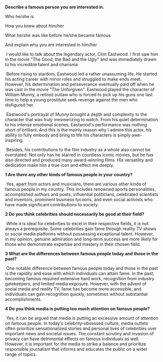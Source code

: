 **Describe a famous person you are interested in.**

Who he/she is

How you knew about him/her

What he/she was like before he/she became famous

And explain why you are interested in him/her	

​	I would like to talk about the legendary actor, Clint Eastwood.  I first saw him in the movie  "The Good, the Bad and the Ugly" and was immediately drawn to his incredible talent and charisma. 

​	Before rising to stardom, Eastwood led a rather unassuming life. He started his acting career with minor roles and struggled to make ends meet. However, his determination and perseverance eventually paid off when he was cast in the movie "The Unforgiven".  Eastwood played the character of William Munny, a retired outlaw who is forced to pick up his guns one last time to help a young prostitute seek revenge against the men who disfigured her.

​	Eastwood's portrayal of Munny brought a depth and complexity to the character that was truly mesmerizing to watch. From his quiet determination to his intense emotional scenes, Eastwood's performance was nothing short of brilliant. And this is the mainly reason why I admire this actor, his ability to fully embody and bring to life his characters is simply awe-inspiring.

​	Besides, his contributions to the film industry as a whole also cannot be overstated. Not only has he starred in countless iconic movies, but he has also directed and produced many award-winning films. His versatility and dedication make him a true icon and effect me deeply.

**1 Are there any other kinds of famous people in your country?**

​	Yes, apart from actors and musicians, there are various other kinds of famous people in my country. This includes renowned sports personalities, accomplished authors and poets, influential politicians, celebrated scientists and inventors, prominent business tycoons, and even social activists who have made significant contributions to society.

**2 Do you think celebrities should necessarily be good at their field?**

​	While it is ideal for celebrities to excel in their respective fields, it is not always a prerequisite. Some celebrities gain fame through reality TV shows or social media platforms without possessing exceptional talent. However, in my opinion, genuine admiration and long-term success are more likely for those who demonstrate expertise and mastery in their chosen field.

**3 What are the differences between famous people today and those in the past?**

​	One notable difference between famous people today and those in the past is the rapidity and ease with which individuals can attain fame. In the past, becoming famous required extensive hard work, recognition from industry gatekeepers, and limited media exposure. However, with the advent of social media and reality TV, fame has become more accessible, and individuals can gain recognition quickly, sometimes without substantial accomplishments.

**4 Do you think media is putting too much attention on famous people?**

​	Yes, it can be argued that media is putting an excessive amount of attention on famous people. In today's celebrity-obsessed culture, media outlets often prioritize sensationalized stories and personal lives of celebrities over important news and societal issues. The constant scrutiny and invasion of privacy can have detrimental effects on famous individuals as well. However, it is important for the media to strike a balance and prioritize responsible journalism that informs and educates the public on a wider range of topics.

